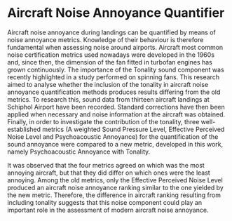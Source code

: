 # Aircraft Noise Annoyance Quantifier

Aircraft noise annoyance during landings can be quantified by means of noise annoyance metrics. Knowledge of their behaviour is therefore fundamental when assessing noise around airports. Aircraft most common noise certification metrics used nowadays were developed in the 1960s and, since then, the dimension of the fan fitted in turbofan engines has grown continuously. The importance of the Tonality sound component was recently highlighted in a study performed on spinning fans. This research aimed to analyse whether the inclusion of the tonality in aircraft noise annoyance quantification methods produces results differing from the old metrics. To research this, sound data from thirteen aircraft landings at Schiphol Airport have been recorded. Standard corrections have then been applied when necessary and noise information at the aircraft was obtained. Finally, in order to investigate the contribution of the tonality, three well-established metrics (A weighted Sound Pressure Level, Effective Perceived Noise Level and Psychoacoustic Annoyance) for the quantification of the sound annoyance were compared to a new metric, developed in this work, namely Psychoacoustic Annoyance with Tonality. 

It was observed that the four metrics agreed on which was the most annoying aircraft, but that they did differ on which ones were the least annoying. Among the old metrics, only the Effective Perceived Noise Level produced an aircraft noise annoyance ranking similar to the one yielded by the new metric. Therefore, the difference in aircraft ranking resulting from including tonality suggests that this 
noise component could play an important role in the assessment of modern aircraft noise annoyance.
